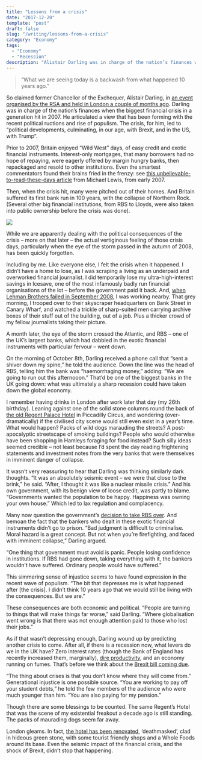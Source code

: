 ```yaml
---
title: "Lessons from a crisis"
date: "2017-12-20"
template: "post"
draft: false
slug: "/writing/lessons-from-a-crisis"
category: "Economy"
tags:
  - "Economy"
  - "Recession"
description: "Alistair Darling was in charge of the nation’s finances when the biggest financial crisis in a generation hit in 2007. This crisis, for him, led to political developments, culminating, in our age, with Brexit, and in the US, with Trump."
---
```


> “What we are seeing today is a backwash from what happened 10 years ago.”  

So claimed former Chancellor of the Exchequer, Alistair Darling, in [an event organised by the RSA and held in London a couple of months ago](https://www.thersa.org/events/2017/09/10-years-after-the-crash). Darling was in charge of the nation’s finances when the biggest financial crisis in a generation hit in 2007. He articulated a view that has been forming with the recent political ructions and rise of populism. The crisis, for him, led to “political developments, culminating, in our age, with Brexit, and in the US, with Trump”.

Prior to 2007, Britain enjoyed “Wild West” days, of easy credit and exotic financial instruments. Interest-only mortgages, that many borrowers had no hope of repaying, were eagerly offered by margin hungry banks, then repackaged and resold to other institutions. Even the smartest commentators found their brains fried in the frenzy: see [this unbelievable-to-read-these-days article](http://www.jameslavin.com/articles/2010/03/18/in-2007-michael-lewis-laughed-off-concerns-about-derivatives-and-excessive-leverage/) from Michael Lewis, from early 2007.

Then, when the crisis hit, many were pitched out of their homes. And Britain suffered its first bank run in 100 years, with the collapse of Northern Rock. (Several other big financial institutions, from RBS to Lloyds, were also taken into public ownership before the crisis was done).

![](/media/lessons-from-a-crisis-1.jpg)

While we are apparently dealing with the political consequences of the crisis – more on that later – the actual vertiginous feeling of those crisis days, particularly when the eye of the storm passed in the autumn of 2008, has been quickly forgotten.

Including by me. Like everyone else, I felt the crisis when it happened. I didn’t have a home to lose, as I was scraping a living as an underpaid and overworked financial journalist. I did temporarily lose my ultra-high-interest savings in Icesave, one of the most infamously badly run financial organisations of the lot – before the government paid it back. And, [when Lehman Brothers failed in September 2008](http://www.telegraph.co.uk/finance/recession/3917584/Lehman-Brothers-collapse-How-the-worst-economic-crisis-in-living-memory-began.html), I was working nearby. That grey morning, I trooped over to their skyscraper headquarters on Bank Street in Canary Wharf, and watched a trickle of sharp-suited men carrying archive boxes of their stuff out of the building, out of a job. Plus a thicker crowd of my fellow journalists taking their picture.

A month later, the eye of the storm crossed the Atlantic, and RBS – one of the UK’s largest banks, which had dabbled in the exotic financial instruments with particular fervour – went down.

On the morning of October 8th, Darling received a phone call that “sent a shiver down my spine,” he told the audience. Down the line was the head of RBS, telling him the bank was “haemorrhaging money,” adding: “We are going to run out this afternooon.” That’d be one of the biggest banks in the UK going down: what was ultimately a sharp recession could have taken down the global economy.

I remember having drinks in London after work later that day (my 26th birthday). Leaning against one of the solid stone columns round the back of [the old Regent Palace Hotel](https://en.wikipedia.org/wiki/Regent_Palace_Hotel) in Piccadilly Circus, and wondering (over-dramatically) if the civilised city scene would still even exist in a year’s time. What would happen? Packs of wild dogs marauding the streets? A post-apocalyptic streetscape of smoking buildings? People who would otherwise have been shopping in Hamleys foraging for food instead? Such silly ideas seemed credible – not least because I’d spent the day reading frightening statements and investment notes from the very banks that were themselves in imminent danger of collapse.

It wasn’t very reassuring to hear that Darling was thinking similarly dark thoughts. “It was an absolutely seismic event – we were that close to the brink,” he said. “After, I thought it was like a nuclear missile crisis.” And his own government, with its benign view of loose credit, was partly to blame. “Governments wanted the population to be happy. Happiness was owning your own house.” Which led to lax regulation and complacency.

Many now question the government’s [decision to take RBS over](https://www.theguardian.com/business/2017/may/21/royal-bank-of-scotland-a-timeline-of-events). And bemoan the fact that the bankers who dealt in these exotic financial instruments didn’t go to prison. “Bad judgment is difficult to criminalise. Moral hazard is a great concept. But not when you’re firefighting, and faced with imminent collapse,” Darling argued.

“One thing that government must avoid is panic. People losing confidence in institutions. If RBS had gone down, taking everything with it, the bankers wouldn’t have suffered. Ordinary people would have suffered.”

This simmering sense of injustice seems to have found expression in the recent wave of populism. “The bit that depresses me is what happened after [the crisis]. I didn’t think 10 years ago that we would still be living with the consequences. But we are.”

These consequences are both economic and political. “People are turning to things that will make things far worse,” said Darling. “Where globalisation went wrong is that there was not enough attention paid to those who lost their jobs.”

As if that wasn’t depressing enough, Darling wound up by predicting another crisis to come. After all, if there is a recession now, what levers do we in the UK have? Zero interest rates (though the Bank of England has recently increased them, marginally), [dire productivity](https://www.ft.com/content/b6513260-b5b2-11e7-a398-73d59db9e399), and an economy running on fumes. That’s before we think about the [Brexit bill coming due](https://www.theguardian.com/politics/2017/nov/28/uk-and-eu-agree-brexit-divorce-bill-that-could-reach-57bn).

“The thing about crises is that you don’t know where they will come from.” Generational injustice is one possible source. “You are working to pay off your student debts,” he told the few members of the audience who were much younger than him. “You are also paying for my pension.”

Though there are some blessings to be counted. The same Regent’s Hotel that was the scene of my existential freakout a decade ago is still standing. The packs of maurading dogs seem far away.

London gleams. In fact, [the hotel has been renovated](https://www.theguardian.com/business/2011/nov/07/quadrant-3-retail-development), ‘deathmasked’, clad in hideous green stone, with some tourist friendly shops and a Whole Foods around its base. Even the seismic impact of the financial crisis, and the shock of Brexit, didn’t stop that happening.
